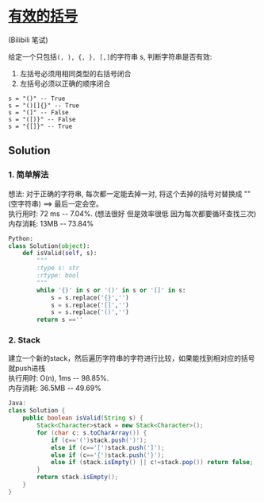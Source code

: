 # [有效的括号](https://leetcode-cn.com/problems/valid-parentheses/)
(Bilibili 笔试)

给定一个只包括```(, ), {, }, [,]```的字符串 s, 判断字符串是否有效:   
1. 左括号必须用相同类型的右括号闭合     
2. 左括号必须以正确的顺序闭合 
```
s = "()" -- True 
s = "()[]{}" -- True
s = "(]" -- False
s = "([)}" -- False
s = "{[]}" -- True
```
## Solution 
### 1. 简单解法
想法: 对于正确的字符串, 每次都一定能去掉一对, 将这个去掉的括号对替换成 ""(空字符串) ==> 最后一定会空。  
执行用时: 72 ms -- 7.04%. (想法很好 但是效率很低 因为每次都要循环查找三次)
内存消耗: 13MB -- 73.84%
```Python
Python:
class Solution(object):
    def isValid(self, s):
        """
        :type s: str
        :rtype: bool
        """
        while '{}' in s or '()' in s or '[]' in s:
            s = s.replace('{}','')
            s = s.replace('[]','')
            s = s.replace('()','')
        return s ==''
```

### 2. Stack 
建立一个新的stack，然后遍历字符串的字符进行比较，如果能找到相对应的括号就push进栈    
执行用时: O(n), 1ms -- 98.85%.   
内存消耗: 36.5MB -- 49.69%
```Java
Java: 
class Solution {
    public boolean isValid(String s) {
        Stack<Character>stack = new Stack<Character>();
        for (char c: s.toCharArray()) {
            if (c=='(')stack.push(')');
            else if (c=='[')stack.push(']');
            else if (c=='{')stack.push('}');
            else if (stack.isEmpty() || c!=stack.pop()) return false;
        }
        return stack.isEmpty();
    }
}
```



